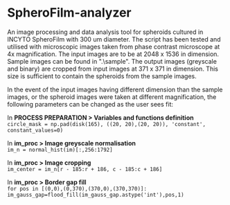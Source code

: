 # SpheroFilm-analyzer
An image processing and data analysis tool for spheroids cultured in INCYTO SpheroFilm with 300 um diameter.
The script has been tested and utilised with microscopic images taken from phase contrast microscope at 4x magnification. The input images are to be at 2048 x 1536 in dimension. Sample images can be found in ".\sample". The output images (greyscale and binary) are cropped from input images at 371 x 371 in dimension. This size is sufficient to contain the spheroids from the sample images.  

In the event of the input images having different dimension than the sample images, or the spheroid images were taken at different magnification, the following parameters can be changed as the user sees fit:

In **PROCESS PREPARATION > Variables and functions definition**  
``circle_mask = np.pad(disk(165), ((20, 20),(20, 20)), 'constant', constant_values=0)``  

In **im_proc > Image greyscale normalisation**  
``im_n = normal_hist(im)[:,256:1792]``  

In **im_proc > Image cropping**  
``im_center = im_n[r - 185:r + 186, c - 185:c + 186]``  

In **im_proc > Border gap fill**  
``for pos in [(0,0),(0,370),(370,0),(370,370)]:
  im_gauss_gap=flood_fill(im_gauss_gap.astype('int'),pos,1)``
  
